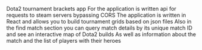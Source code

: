 Dota2 tournament brackets app
For the application is written api for requests to steam servers bypassing CORS
The application is written in React and allows you to build tournament grids based on json files
Also in the find match section you can query match details by its unique match ID and see an interactive map of Dota2 builds
As well as information about the match and the list of players with their heroes 
